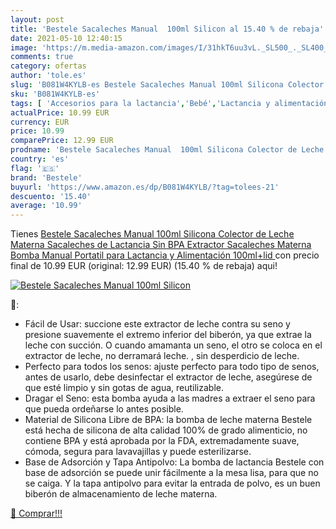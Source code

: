 ```yaml
---
layout: post
title: 'Bestele Sacaleches Manual  100ml Silicon al 15.40 % de rebaja'
date: 2021-05-10 12:40:15
image: 'https://m.media-amazon.com/images/I/31hkT6uu3vL._SL500_._SL400_.jpg'
comments: true
category: ofertas
author: 'tole.es'
slug: 'B081W4KYLB-es Bestele Sacaleches Manual 100ml Silicona Colector de Leche...'
sku: 'B081W4KYLB-es'
tags: [ 'Accesorios para la lactancia','Bebé','Lactancia y alimentación','Sacaleches','bestele','lactancia','sacaleches', ]
actualPrice: 10.99 EUR
currency: EUR
price: 10.99
comparePrice: 12.99 EUR
prodname: 'Bestele Sacaleches Manual  100ml Silicona Colector de Leche Materna Sacaleches de Lactancia  Sin BPA Extractor Sacaleches Materna Bomba Manual Portatil para Lactancia y Alimentación  100ml+lid '
country: 'es'
flag: '🇪🇸'
brand: 'Bestele'
buyurl: 'https://www.amazon.es/dp/B081W4KYLB/?tag=tolees-21'
descuento: '15.40'
average: '10.99'
---
```


Tienes [Bestele Sacaleches Manual  100ml Silicona Colector de Leche Materna Sacaleches de Lactancia  Sin BPA Extractor Sacaleches Materna Bomba Manual Portatil para Lactancia y Alimentación  100ml+lid ](https://www.amazon.es/dp/B081W4KYLB/?tag=tolees-21) con precio final de  10.99 EUR (original: 12.99 EUR) (15.40 %  de rebaja) aqui!

[![Bestele Sacaleches Manual  100ml Silicon](https://m.media-amazon.com/images/I/31hkT6uu3vL._SL500_._SL400_.jpg)](https://www.amazon.es/dp/B081W4KYLB/?tag=tolees-21)

🔎:

- Fácil de Usar: succione este extractor de leche contra su seno y presione suavemente el extremo inferior del biberón, ya que extrae la leche con succión. O cuando amamanta un seno, el otro se coloca en el extractor de leche, no derramará leche. , sin desperdicio de leche.
- Perfecto para todos los senos: ajuste perfecto para todo tipo de senos, antes de usarlo, debe desinfectar el extractor de leche, asegúrese de que esté limpio y sin gotas de agua, reutilizable.
- Dragar el Seno: esta bomba ayuda a las madres a extraer el seno para que pueda ordeñarse lo antes posible.
- Material de Silicona Libre de BPA: la bomba de leche materna Bestele está hecha de silicona de alta calidad 100% de grado alimenticio, no contiene BPA y está aprobada por la FDA, extremadamente suave, cómoda, segura para lavavajillas y puede esterilizarse.
- Base de Adsorción y Tapa Antipolvo: La bomba de lactancia Bestele con base de adsorción se puede unir fácilmente a la mesa lisa, para que no se caiga. Y la tapa antipolvo para evitar la entrada de polvo, es un buen biberón de almacenamiento de leche materna.

[🛒 Comprar!!!](https://www.amazon.es/dp/B081W4KYLB/?tag=tolees-21)
